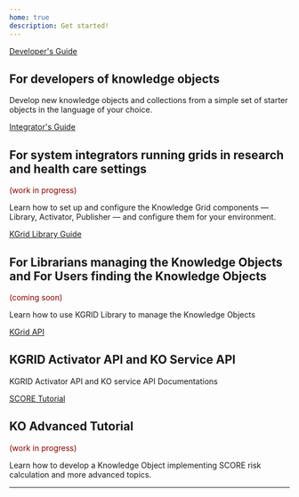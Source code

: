 ```yaml
---
home: true
description: Get started!
---
```


<div class="features">
  <div class="feature">
    <div class="action hero">
          <a href="developer/" class="nav-link action-button">Developer's Guide</a>
    </div>    
    <h2>For developers of knowledge objects</h2>
    <p>Develop new knowledge objects and collections from a simple set of starter objects in the language of your choice.</p>
  </div>
  <div class="feature">
    <div class="action hero">
        <a href="integrator/" class="nav-link action-button">Integrator's Guide</a>
    </div>    
    <h2>For system integrators running grids in research and health care settings</h2>
    <p style="color: darkred;">(work in progress)</p>
    <p>Learn how to set up and configure the Knowledge Grid components — Library, Activator, Publisher — and configure them for your environment.</p>
  </div>
  <div class="feature">
    <div class="action hero">
        <a href="comingsoon.html" class="nav-link action-button">KGrid Library Guide</a>
    </div>    
    <h2>For Librarians managing the Knowledge Objects and For Users finding the Knowledge Objects</h2>
    <p style="color: darkred;">(coming soon)</p>
    <p>Learn how to use KGRID Library to manage the Knowledge Objects</p>
  </div>
  <div class="feature">
    <div class="action hero">
        <a href="api/" class="nav-link action-button">KGrid API</a>
    </div>    
    <h2>KGRID Activator API and KO Service API</h2>
    <p>KGRID Activator API and KO service API Documentations</p>
  </div>
  <div class="feature">
    <div class="action hero">
      <a href="tutorial/" class="nav-link action-button">SCORE Tutorial</a>
    </div>    
    <h2>KO Advanced Tutorial</h2>
    <p style="color: darkred;">(work in progress)</p>
    <p>Learn how to develop a Knowledge Object implementing SCORE risk calculation and more advanced topics.</p>
  </div>
</div>

----
